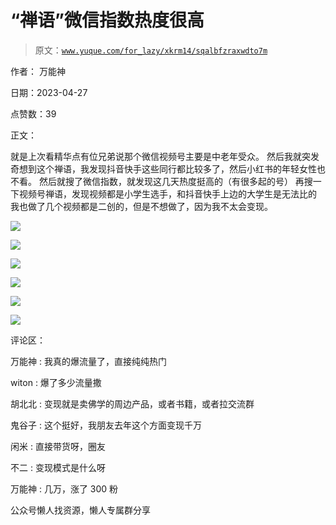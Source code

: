 # “禅语”微信指数热度很高

> 原文：[`www.yuque.com/for_lazy/xkrm14/sqalbfzraxwdto7m`](https://www.yuque.com/for_lazy/xkrm14/sqalbfzraxwdto7m)

作者： 万能神

日期：2023-04-27

点赞数：39

正文：

就是上次看精华点有位兄弟说那个微信视频号主要是中老年受众。 然后我就突发奇想到这个禅语，我发现抖音快手这些同行都比较多了，然后小红书的年轻女性也不看。 然后就搜了微信指数，就发现这几天热度挺高的（有很多起的号） 再搜一下视频号禅语，发现视频都是小学生选手，和抖音快手上边的大学生是无法比的 我也做了几个视频都是二创的，但是不想做了，因为我不太会变现。

![](img/cd3013b60d4379910b044a91a91b19c8.png)  

![](img/571ee7b24bc509b69a423788ef58f549.png)  

![](img/2760afa8a03b3ae79dbfe8511ae3fae5.png)  

![](img/7a887281827ee05345474febd820fded.png)  

![](img/b4af257cd7e814fe91ee18638b91d9f5.png)  

![](img/f7a931371299c46ab9e9cd5723b34ee6.png)  

评论区：

万能神 : 我真的爆流量了，直接纯纯热门

witon : 爆了多少流量撒

胡北北 : 变现就是卖佛学的周边产品，或者书籍，或者拉交流群

鬼谷子 : 这个挺好，我朋友去年这个方面变现千万

闲米 : 直接带货呀，圈友

不二 : 变现模式是什么呀

万能神 : 几万，涨了 300 粉

公众号懒人找资源，懒人专属群分享

